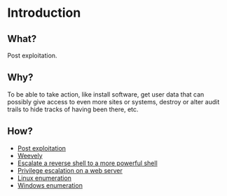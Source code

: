 # Introduction

## What?

Post exploitation.

## Why?

To be able to take action, like install software, get user data that can possibly give access to even more sites or 
systems, destroy or alter audit trails to hide tracks of having been there, etc.

## How?

* [Post exploitation](overview.md)
* [Weevely](weevely.md)
* [Escalate a reverse shell to a more powerful shell](escalate-shell.md)
* [Privilege escalation on a web server](privesc.md)
* [Linux enumeration](linux-post.md)
* [Windows enumeration](windows-post.md)

